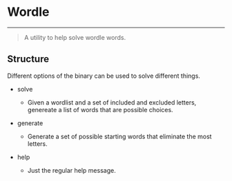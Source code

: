 # Wordle
---
> A utility to help solve wordle words.

## Structure

Different options of the binary can be used to solve different things.

* solve
    * Given a wordlist and a set of included and excluded letters, genereate a list of words that are possible choices.

* generate
    * Generate a set of possible starting words that eliminate the most letters.

* help
    * Just the regular help message.
